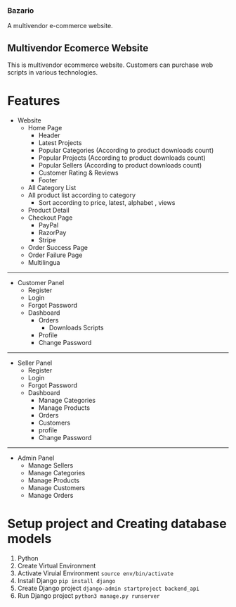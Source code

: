 ### Bazario
A multivendor e-commerce website.

## Multivendor Ecomerce Website
This is multivendor ecommerce website. Customers can purchase web scripts in various technologies.

# Features
-   Website
    -   Home Page
        -   Header
        -   Latest Projects
        -   Popular Categories (According to product downloads count)
        -   Popular Projects (According to product downloads count)
        -   Popular Sellers (According to product downloads count)
        -   Customer Rating & Reviews
        -   Footer
    -   All Category List
    -   All product list according to category
        -   Sort according to price, latest, alphabet , views
    -   Product Detail
    -   Checkout Page
        -   PayPal
        -   RazorPay
        -   Stripe
    -   Order Success Page
    -   Order Failure Page
    -   Multilingua
------------------------------------------------
-   Customer Panel
    -   Register
    -   Login
    -   Forgot Password
    -   Dashboard
        -   Orders
            -   Downloads Scripts
        -   Profile
        -   Change Password
------------------------------------------------
-   Seller Panel
    -   Register
    -   Login
    -   Forgot Password
    -   Dashboard
        -   Manage Categories
        -   Manage Products
        -   Orders
        -   Customers
        -   profile
        -   Change Password
------------------------------------------------
-   Admin Panel
    -   Manage Sellers
    -   Manage Categories
    -   Manage Products
    -   Manage Customers
    -   Manage Orders

# Setup project and Creating database models
1. Python
2. Create Virtual Environment
3. Activate Viruial Environment
    `source env/bin/activate`
4. Install Django
    `pip install django`
5. Create Django project
    `django-admin startproject backend_api`
6. Run Django project
    `python3 manage.py runserver`